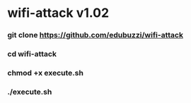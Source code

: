 # wifi-attack v1.02

### git clone https://github.com/edubuzzi/wifi-attack

### cd wifi-attack

### chmod +x execute.sh

### ./execute.sh
